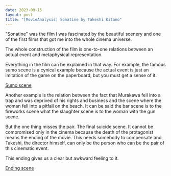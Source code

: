 ```yaml
---
date: 2023-09-15
layout: post
title: "[MovieAnalysis] Sonatine by Takeshi Kitano"
---
```


"Sonatine" was the film I was fascinated by the beautiful scenery and one of the first films that got me into the whole cinema universe.

The whole construction of the film is one-to-one relations between an actual event and metaphysical representation.

Everything in the film can be explained in that way.
For example, the famous sumo scene is a cynical example because the actual event is just an imitation of the game on the paperboard, but you must get a sense of it. 

[Sumo scene](https://www.youtube.com/watch?v=9JTtx07oveY)

Another example is the relation between the fact that Murakawa fell into a trap and was deprived of his rights and business and the scene where the woman fell into a pitfall on the beach.
It can be said the bar scene is to the fireworks scene what the slaughter scene is to the woman with the gun scene.

But the one thing misses the pair. The final suicide scene. It cannot be compromised only in the cinema because the death of the protagonist means the ending of the movie.
This needs somebody to compensate and Takeshi, the director himself, can only be the person who can be the pair of this cinematic event.

This ending gives us a clear but awkward feeling to it.

[Ending scene](https://www.youtube.com/watch?v=j6LCTDDYPzY&t=185s)
